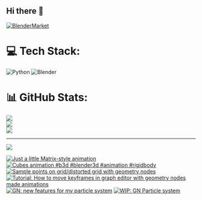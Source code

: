 ## Hi there 👋

<!--
**luckychris/luckychris** is a ✨ _special_ ✨ repository because its `README.md` (this file) appears on your GitHub profile.

Here are some ideas to get you started:

- 🔭 I’m currently working on ...
- 🌱 I’m currently learning ...
- 👯 I’m looking to collaborate on ...
- 🤔 I’m looking for help with ...
- 💬 Ask me about ...
- 📫 How to reach me: https://www.instagram.com/blender.fun/
- 😄 Pronouns: ...
- ⚡ Fun fact: ...
-->


[![BlenderMarket](https://assets.superhivemarket.com/site_assets/blendermarketlogo.png)](https://blendermarket.com/creators/blenderfun)

# 💻 Tech Stack:
![Python](https://img.shields.io/badge/python-3670A0?style=for-the-badge&logo=python&logoColor=ffdd54) ![Blender](https://img.shields.io/badge/blender-%23F5792A.svg?style=for-the-badge&logo=blender&logoColor=white)
# 📊 GitHub Stats:
![](https://github-readme-stats.vercel.app/api?username=luckychris&theme=great-gatsby&hide_border=false&include_all_commits=false&count_private=false)<br/>
![](https://github-readme-streak-stats.herokuapp.com/?user=luckychris&theme=great-gatsby&hide_border=false)<br/>
![](https://github-readme-stats.vercel.app/api/top-langs/?username=luckychris&theme=great-gatsby&hide_border=false&include_all_commits=false&count_private=false&layout=compact)

---
[![](https://visitcount.itsvg.in/api?id=luckychris&icon=0&color=0)](https://visitcount.itsvg.in)

<!-- Proudly created with GPRM ( https://gprm.itsvg.in ) -->

<!-- BEGIN YOUTUBE-CARDS -->
[![Just a little Matrix-style animation](https://ytcards.demolab.com/?id=bg3RlKjPOlA&title=Just+a+little+Matrix-style+animation&lang=en&timestamp=1753693572&background_color=%230d1117&title_color=%23ffffff&stats_color=%23dedede&max_title_lines=1&width=250&border_radius=5 "Just a little Matrix-style animation")](https://www.youtube.com/watch?v=bg3RlKjPOlA)
[![Cubes animation  #b3d #blender3d #animation #rigidbody](https://ytcards.demolab.com/?id=43rWl7mR7Cc&title=Cubes+animation++%23b3d+%23blender3d+%23animation+%23rigidbody&lang=en&timestamp=1753441444&background_color=%230d1117&title_color=%23ffffff&stats_color=%23dedede&max_title_lines=1&width=250&border_radius=5 "Cubes animation  #b3d #blender3d #animation #rigidbody")](https://www.youtube.com/shorts/43rWl7mR7Cc)
[![Sample points on grid/distorted grid with geometry nodes](https://ytcards.demolab.com/?id=jn3gMFU0oEg&title=Sample+points+on+grid%2Fdistorted+grid+with+geometry+nodes&lang=en&timestamp=1752918945&background_color=%230d1117&title_color=%23ffffff&stats_color=%23dedede&max_title_lines=1&width=250&border_radius=5 "Sample points on grid/distorted grid with geometry nodes")](https://www.youtube.com/watch?v=jn3gMFU0oEg)
[![Tutorial: How to move keyframes in graph editor with geometry nodes made animations](https://ytcards.demolab.com/?id=hbSOJdD8miM&title=Tutorial%3A+How+to+move+keyframes+in+graph+editor+with+geometry+nodes+made+animations&lang=en&timestamp=1752776547&background_color=%230d1117&title_color=%23ffffff&stats_color=%23dedede&max_title_lines=1&width=250&border_radius=5 "Tutorial: How to move keyframes in graph editor with geometry nodes made animations")](https://www.youtube.com/watch?v=hbSOJdD8miM)
[![GN: new features for my particle system](https://ytcards.demolab.com/?id=PThIsr9uwZI&title=GN%3A+new+features+for+my+particle+system&lang=en&timestamp=1752589914&background_color=%230d1117&title_color=%23ffffff&stats_color=%23dedede&max_title_lines=1&width=250&border_radius=5 "GN: new features for my particle system")](https://www.youtube.com/watch?v=PThIsr9uwZI)
[![WIP: GN Particle system](https://ytcards.demolab.com/?id=n2wGHyq3TYY&title=WIP%3A+GN+Particle+system&lang=en&timestamp=1752220862&background_color=%230d1117&title_color=%23ffffff&stats_color=%23dedede&max_title_lines=1&width=250&border_radius=5 "WIP: GN Particle system")](https://www.youtube.com/watch?v=n2wGHyq3TYY)
<!-- END YOUTUBE-CARDS -->

